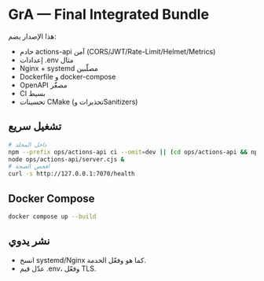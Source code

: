 # GrA — Final Integrated Bundle

هذا الإصدار يضم:
- خادم actions-api آمن (CORS/JWT/Rate-Limit/Helmet/Metrics)
- إعدادات .env مثال
- Nginx + systemd مصلّبين
- Dockerfile و docker-compose
- OpenAPI مصغّر
- CI بسيط
- تحسينات CMake (تحذيرات وSanitizers)

## تشغيل سريع
```bash
# داخل المجلد
npm --prefix ops/actions-api ci --omit=dev || (cd ops/actions-api && npm install --production)
node ops/actions-api/server.cjs &
# افحص الصحة
curl -s http://127.0.0.1:7070/health
```

## Docker Compose
```bash
docker compose up --build
```

## نشر يدوي
- انسخ systemd/Nginx كما هو وفعّل الخدمة.
- عدّل قيم .env، وفعّل TLS.
